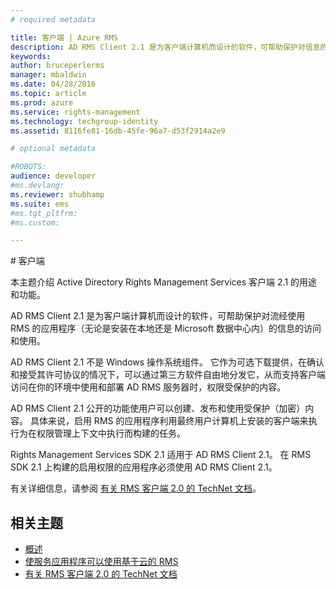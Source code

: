 ```yaml
---
# required metadata

title: 客户端 | Azure RMS
description: AD RMS Client 2.1 是为客户端计算机而设计的软件，可帮助保护对信息的访问和使用
keywords:
author: bruceperlerms
manager: mbaldwin
ms.date: 04/28/2016
ms.topic: article
ms.prod: azure
ms.service: rights-management
ms.technology: techgroup-identity
ms.assetid: 8116fe81-16db-45fe-96a7-d53f2914a2e9

# optional metadata

#ROBOTS:
audience: developer
#ms.devlang:
ms.reviewer: shubhamp
ms.suite: ems
#ms.tgt_pltfrm:
#ms.custom:

---
```


﻿# 客户端

本主题介绍 Active Directory Rights Management Services 客户端 2.1 的用途和功能。

AD RMS Client 2.1 是为客户端计算机而设计的软件，可帮助保护对流经使用 RMS 的应用程序（无论是安装在本地还是 Microsoft 数据中心内）的信息的访问和使用。

AD RMS Client 2.1 不是 Windows 操作系统组件。 它作为可选下载提供，在确认和接受其许可协议的情况下，可以通过第三方软件自由地分发它，从而支持客户端访问在你的环境中使用和部署 AD RMS 服务器时，权限受保护的内容。

AD RMS Client 2.1 公开的功能使用户可以创建、发布和使用受保护（加密）内容。 具体来说，启用 RMS 的应用程序利用最终用户计算机上安装的客户端来执行为在权限管理上下文中执行而构建的任务。

Rights Management Services SDK 2.1 适用于 AD RMS Client 2.1。 在 RMS SDK 2.1 上构建的启用权限的应用程序必须使用 AD RMS Client 2.1。

有关详细信息，请参阅 [有关 RMS 客户端 2.0 的 TechNet 文档](https://TechNet.Microsoft.Com/en-us/library/jj159267(WS.10).aspx)。

## 相关主题

* [概述](ad-rms-overview.md)
* [使服务应用程序可以使用基于云的 RMS](how-to-use-file-api-with-aadrm-cloud.md)
* [有关 RMS 客户端 2.0 的 TechNet 文档](https://TechNet.Microsoft.Com/en-us/library/jj159267(WS.10).aspx)
 

 





<!--HONumber=Apr16_HO3-->


